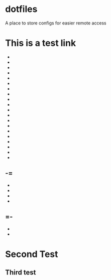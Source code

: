# dotfiles

A place to store configs for easier remote access

# This is a test link
-
-

-
-
-
-
-
-
-
-
-
-
-
-
-
-
-
-
-
-
-=
-
-
-
-
-
=-
-
-
-
# Second Test
## Third test
